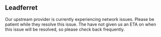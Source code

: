 ## Leadferret

Our upstream provider is currently experiencing network issues.  Please be patient while they resolve this issue.  The have not given us an ETA on when this issue will be resolved, so please check back frequently.
